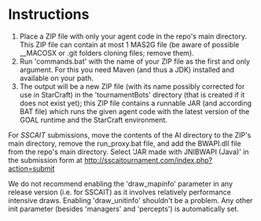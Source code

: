 # Instructions
1) Place a ZIP file with only your agent code in the repo's main directory. This ZIP file can contain at most 1 MAS2G file (be aware of possible __MACOSX or .git folders cloning files; remove them).
2) Run 'commands.bat' with the name of your ZIP file as the first and only argument. For this you need Maven (and thus a JDK) installed and available on your path.
3) The output will be a new ZIP file (with its name possibly corrected for use in StarCraft) in the 'tournamentBots' directory (that is created if it does not exist yet); this ZIP file contains a runnable JAR (and according BAT file) which runs the given agent code with the latest version of the GOAL runtime and the StarCraft environment.

For _SSCAIT_ submissions, move the contents of the AI directory to the ZIP's main directory, remove the run_proxy.bat file, and add the BWAPI.dll file from the repo's main directory. Select 'JAR made with JNIBWAPI (Java)' in the submission form at http://sscaitournament.com/index.php?action=submit

We do not recommend enabling the 'draw_mapinfo' parameter in any release version (i.e. for SSCAIT) as it involves relatively performance intensive draws. Enabling 'draw_unitinfo' shouldn't be a problem. Any other init parameter (besides 'managers' and 'percepts') is automatically set.
